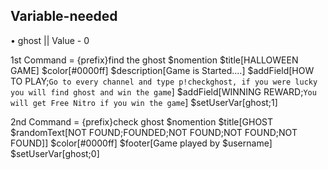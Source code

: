  
 ## Variable-needed
 
• ghost || Value - 0

1st Command = {prefix}find the ghost
$nomention
$title[HALLOWEEN GAME]
$color[#0000ff]
$description[Game is Started....]
$addField[HOW TO PLAY;`Go to every channel and type p!checkghost, if you were lucky you will find ghost and win the game`]
$addField[WINNING REWARD;`You will get Free Nitro if you win the game`]
$setUserVar[ghost;1]


2nd Command = {prefix}check ghost
$nomention
$title[GHOST $randomText[NOT FOUND;FOUNDED;NOT FOUND;NOT FOUND;NOT FOUND]]
$color[#0000ff]
$footer[Game played by $username]
$setUserVar[ghost;0]
